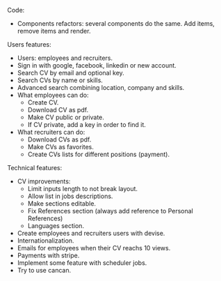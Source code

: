 Code:
- Components refactors: several components do the same. Add items, remove items and render.

Users features:
- Users: employees and recruiters.
- Sign in with google, facebook, linkedin or new account.
- Search CV by email and optional key.
- Search CVs by name or skills.
- Advanced search combining location, company and skills.
- What employees can do:
  - Create CV.
  - Download CV as pdf.
  - Make CV public or private.
  - If CV private, add a key in order to find it.
- What recruiters can do:
  - Download CVs as pdf.
  - Make CVs as favorites.
  - Create CVs lists for different positions (payment).

Technical features:
- CV improvements:
  - Limit inputs length to not break layout.
  - Allow list in jobs descriptions.
  - Make sections editable.
  - Fix References section (always add reference to Personal References)
  - Languages section.
- Create employees and recruiters users with devise.
- Internationalization.
- Emails for employees when their CV reachs 10 views.
- Payments with stripe.
- Implement some feature with scheduler jobs.
- Try to use cancan.
